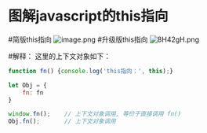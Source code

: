 # 图解javascript的this指向

#简版this指向
![image.png](https://i.loli.net/2020/03/23/6Y9LeEoAkjvPZDr.png)
#升级版this指向
![8H42gH.png](https://i.loli.net/2020/03/23/hnSZA9ebX14gdzT.png)

#解释：
这里的上下文对象如下：
```js
function fn() {console.log('this指向：', this);}

let Obj = {
    fn: fn
}

window.fn();    // 上下文对象调用, 等价于直接调用 fn()
Obj.fn();       // 上下文对象调用
```

